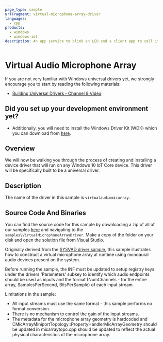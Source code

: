 ```yaml
---
page_type: sample
urlFragment: virtual-microphone-array-driver
languages:
  - cpp
products:
  - windows
  - windows-iot
description: An app service to blink an LED and a client app to call it with Windows 10 IoT Core.
---
```


# Virtual Audio Microphone Array

If you are not very familiar with Windows universal drivers yet, we strongly encourage you to start by reading the following materials:

* [Building Universal Drivers - Channel 9 Video](https://channel9.msdn.com/Blogs/WinHEC/Building-a-Universal-Driver)

## Did you set up your development environment yet?

* Additionally, you will need to install the Windows Driver Kit (WDK) which you can download from [here](https://developer.microsoft.com/en-us/windows/hardware/windows-driver-kit). 

## Overview
We will now be walking you through the process of creating and installing a device driver that will run on any Windows 10 IoT Core device.  This driver will be specifically built to be a universal driver.

## Description
The name of the driver in this sample is `virtualaudiomicarray`.  

## Source Code And Binaries
You can find the source code for this sample by downloading a zip of all of our samples [here](https://github.com/Microsoft/Windows-iotcore-samples/archive/master.zip) and navigating to the `samples\VirtualMicrophoneArrayDriver`.  Make a copy of the folder on your disk and open the solution file from Visual Studio.

Originally derived from the [SYSVAD driver sample](https://github.com/Microsoft/Windows-driver-samples/tree/master/audio/sysvad), this sample illustrates how to construct a virtual microphone array at runtime using monoaural audio devices present on the system.

Before running the sample, the INF must be updated to setup registry keys under the drivers 'Parameters' subkey to identify which audio endpoints should be used as inputs and the format (NumChannels - for the entire array, SamplesPerSecond, BitsPerSample) of each input stream.

Limitations in the sample:
* All input streams must use the same format - this sample performs no format conversion.
* There is no mechanism to control the gain of the input streams.
* The metadata for the microphone array geometry is hardcoded and CMicArrayMiniportTopology::PropertyHandlerMicArrayGeometry should be
 updated in micarraytopo.cpp should be updated to reflect the actual physical characteristics of the microphone array.
